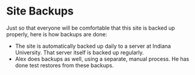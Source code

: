 # Site Backups

Just so that everyone will be comfortable that this site is backed up properly, here is how backups are done:

* The site is automatically backed up daily to a server at Indiana University.  That server itself is backed up regularly.
* Alex does backups as well, using a separate, manual process.  He has done test restores from these backups.

